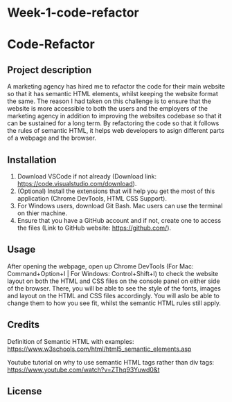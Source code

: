 # Week-1-code-refactor

# Code-Refactor

## Project description

A marketing agency has hired me to refactor the code for their main website so that it has semantic HTML elements, whilst keeping the website format the same. The reason I had taken on this challenge is to ensure that the website is more accessible to both the users and the employers of the marketing agency in addition to improving the websites codebase so that it can be sustained for a long term. By refactoring the code so that it follows the rules of semantic HTML, it helps web developers to asign different parts of a webpage and the browser. 

## Installation

1. Download VSCode if not already (Download link: https://code.visualstudio.com/download).
2. (Optional) Install the extensions that will help you get the most of this application (Chrome DevTools, HTML CSS Support).
3. For Windows users, download Git Bash. Mac users can use the terminal on thier machine.
4. Ensure that you have a GitHub account and if not, create one to access the files (Link to GitHub website: https://github.com/).

## Usage

After opening the webpage, open up Chrome DevTools (For Mac: Command+Option+I | For Windows: Control+Shift+I) to check the website layout on both the HTML and CSS files on the console panel on either side of the browser. There, you will be able to see the style of the fonts, images and layout on the HTML and CSS files accordingly. You will aslo be able to change them to how you see fit, whilst the semantic HTML rules still apply.

## Credits

Definition of Semantic HTML with examples:
https://www.w3schools.com/html/html5_semantic_elements.asp

Youtube tutorial on why to use semantic HTML tags rather than div tags:
https://www.youtube.com/watch?v=ZThq93Yuwd0&t


## License

